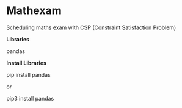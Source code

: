 # Mathexam
Scheduling maths exam with CSP (Constraint Satisfaction Problem)

<b> Libraries </b>

pandas

<b> Install Libraries </b>

pip install pandas 

or 

pip3 install pandas
